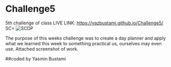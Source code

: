 # Challenge5
5th challenge of class
LIVE LINK:  https://yazbustami.github.io/Challenge5/
SC= ![SCDP](https://user-images.githubusercontent.com/111784041/189466166-51f05ee1-31b0-4298-9776-ae5b0f25c035.jpg)

The purpose of this weeks challenge was to create a day planner and apply what we learned this week to something practical us, ourselves may even use. Attached screenshot of work.

##coded by Yasmin Bustami